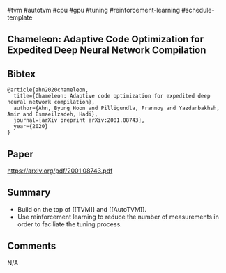 #tvm #autotvm #cpu #gpu #tuning #reinforcement-learning #schedule-template 

## Chameleon: Adaptive Code Optimization for Expedited Deep Neural Network Compilation

## Bibtex
```
@article{ahn2020chameleon,
  title={Chameleon: Adaptive code optimization for expedited deep neural network compilation},
  author={Ahn, Byung Hoon and Pilligundla, Prannoy and Yazdanbakhsh, Amir and Esmaeilzadeh, Hadi},
  journal={arXiv preprint arXiv:2001.08743},
  year={2020}
}
```

## Paper
https://arxiv.org/pdf/2001.08743.pdf

## Summary
- Build on the top of [[TVM]] and [[AutoTVM]].
- Use reinforcement learning to reduce the number of measurements in order to faciliate the tuning process.

## Comments
N/A